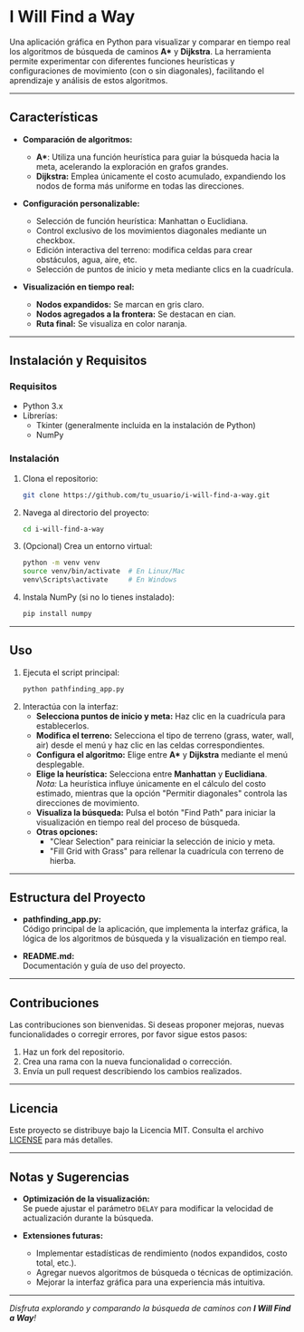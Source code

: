 # I Will Find a Way

Una aplicación gráfica en Python para visualizar y comparar en tiempo real los algoritmos de búsqueda de caminos **A\*** y **Dijkstra**. La herramienta permite experimentar con diferentes funciones heurísticas y configuraciones de movimiento (con o sin diagonales), facilitando el aprendizaje y análisis de estos algoritmos.

---

## Características

- **Comparación de algoritmos:**  
  - **A\***: Utiliza una función heurística para guiar la búsqueda hacia la meta, acelerando la exploración en grafos grandes.
  - **Dijkstra:** Emplea únicamente el costo acumulado, expandiendo los nodos de forma más uniforme en todas las direcciones.

- **Configuración personalizable:**  
  - Selección de función heurística: Manhattan o Euclidiana.
  - Control exclusivo de los movimientos diagonales mediante un checkbox.
  - Edición interactiva del terreno: modifica celdas para crear obstáculos, agua, aire, etc.
  - Selección de puntos de inicio y meta mediante clics en la cuadrícula.

- **Visualización en tiempo real:**  
  - **Nodos expandidos:** Se marcan en gris claro.
  - **Nodos agregados a la frontera:** Se destacan en cian.
  - **Ruta final:** Se visualiza en color naranja.

---

## Instalación y Requisitos

### Requisitos

- Python 3.x
- Librerías:
  - Tkinter (generalmente incluida en la instalación de Python)
  - NumPy

### Instalación

1. Clona el repositorio:
   ```bash
   git clone https://github.com/tu_usuario/i-will-find-a-way.git
   ```
2. Navega al directorio del proyecto:
   ```bash
   cd i-will-find-a-way
   ```
3. (Opcional) Crea un entorno virtual:
   ```bash
   python -m venv venv
   source venv/bin/activate  # En Linux/Mac
   venv\Scripts\activate     # En Windows
   ```
4. Instala NumPy (si no lo tienes instalado):
   ```bash
   pip install numpy
   ```

---

## Uso

1. Ejecuta el script principal:
   ```bash
   python pathfinding_app.py
   ```
2. Interactúa con la interfaz:
   - **Selecciona puntos de inicio y meta:** Haz clic en la cuadrícula para establecerlos.
   - **Modifica el terreno:** Selecciona el tipo de terreno (grass, water, wall, air) desde el menú y haz clic en las celdas correspondientes.
   - **Configura el algoritmo:** Elige entre **A\*** y **Dijkstra** mediante el menú desplegable.
   - **Elige la heurística:** Selecciona entre **Manhattan** y **Euclidiana**.  
     _Nota:_ La heurística influye únicamente en el cálculo del costo estimado, mientras que la opción "Permitir diagonales" controla las direcciones de movimiento.
   - **Visualiza la búsqueda:** Pulsa el botón "Find Path" para iniciar la visualización en tiempo real del proceso de búsqueda.
   - **Otras opciones:**  
     - "Clear Selection" para reiniciar la selección de inicio y meta.
     - "Fill Grid with Grass" para rellenar la cuadrícula con terreno de hierba.

---

## Estructura del Proyecto

- **pathfinding_app.py:**  
  Código principal de la aplicación, que implementa la interfaz gráfica, la lógica de los algoritmos de búsqueda y la visualización en tiempo real.

- **README.md:**  
  Documentación y guía de uso del proyecto.

---

## Contribuciones

Las contribuciones son bienvenidas. Si deseas proponer mejoras, nuevas funcionalidades o corregir errores, por favor sigue estos pasos:

1. Haz un fork del repositorio.
2. Crea una rama con la nueva funcionalidad o corrección.
3. Envía un pull request describiendo los cambios realizados.

---

## Licencia

Este proyecto se distribuye bajo la Licencia MIT. Consulta el archivo [LICENSE](https://opensource.org/licenses/MIT) para más detalles.

---

## Notas y Sugerencias

- **Optimización de la visualización:**  
  Se puede ajustar el parámetro `DELAY` para modificar la velocidad de actualización durante la búsqueda.

- **Extensiones futuras:**  
  - Implementar estadísticas de rendimiento (nodos expandidos, costo total, etc.).
  - Agregar nuevos algoritmos de búsqueda o técnicas de optimización.
  - Mejorar la interfaz gráfica para una experiencia más intuitiva.

---

_Disfruta explorando y comparando la búsqueda de caminos con **I Will Find a Way**!_
